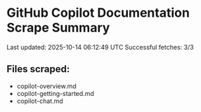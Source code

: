 # GitHub Copilot Documentation Scrape Summary

Last updated: 2025-10-14 06:12:49 UTC
Successful fetches: 3/3

## Files scraped:
- copilot-overview.md
- copilot-getting-started.md
- copilot-chat.md
